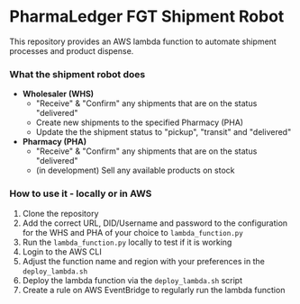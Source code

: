 # PharmaLedger FGT Shipment Robot
This repository provides an AWS lambda function to automate shipment processes and product dispense.

### What the shipment robot does

- **Wholesaler (WHS)**
  - "Receive" & "Confirm" any shipments that are on the status "delivered"
  - Create new shipments to the specified Pharmacy (PHA)
  - Update the the shipment status to "pickup", "transit" and "delivered"
- **Pharmacy (PHA)**
  - "Receive" & "Confirm" any shipments that are on the status "delivered"
  - (in development) Sell any available products on stock



### How to use it - locally or in AWS

1. Clone the repository
2. Add the correct URL, DID/Username and password to the configuration for the WHS and PHA of your choice to `lambda_function.py`
3. Run the `lambda_function.py` locally to test if it is working
4. Login to the AWS CLI
5. Adjust the function name and region with your preferences in the `deploy_lambda.sh`
5. Deploy the lambda function via the `deploy_lambda.sh` script
6. Create a rule on AWS EventBridge to regularly run the lambda function